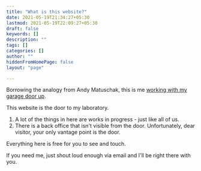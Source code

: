 ```yaml
---
title: "What is this website?"
date: 2021-05-19T21:34:27+05:30
lastmod: 2021-05-19T22:09:27+05:30
draft: false
keywords: []
description: ""
tags: []
categories: []
author: ""
hiddenFromHomePage: false
layout: "page"

---
```


Borrowing the analogy from Andy Matuschak, this is me [working with my garage door up](https://notes.andymatuschak.org/About_these_notes?stackedNotes=z21cgR9K3UcQ5a7yPsj2RUim3oM2TzdBByZu).

This website is the door to my laboratory. 

1. A lot of the things in here are works in progress - just like all of us.
2. There is a back office that isn't visible from the door. Unfortunately, dear visitor, your only vantage point is the door.

Everything here is free for you to see and touch.

If you need me, just shout loud enough via email and I'll be right there with you.